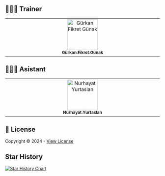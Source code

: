## 🧑🏻‍💻 Trainer
  <table>
  <tbody>
      <td align="center" valign="top" width="14.28%"><a href="https://github.com/gurkanfikretgunak"><img src="https://avatars.githubusercontent.com/u/52853374?v=4" width="100px;" alt="Gürkan Fikret Günak"/><br /><sub><b>Gürkan Fikret Günak</b></sub></a><br /></td>
  </tbody>
  </table>
  
  ## 🧑🏻‍💻 Asistant 
  <table>
  <tbody>
      <td align="center" valign="top" width="14.28%"><a href="https://github.com/NurhayatYurtaslan"><img src="https://avatars.githubusercontent.com/u/80510115?v=4" width="100px;" alt="Nurhayat Yurtaslan"/><br /><sub><b>Nurhayat Yurtaslan</b></sub></a><br /></td>
  </tbody>
  </table>
  
## 📝 License
Copyright © 2024 - [View License](https://github.com/masterfabric-mobile/swift_camp/blob/dev/LICENSE)

## Star History

<a href="https://star-history.com/#masterfabric-mobile/swift_camp&Date">
 <picture>
   <source media="(prefers-color-scheme: dark)" srcset="https://api.star-history.com/svg?repos=masterfabric-mobile/swift_camp&type=Date&theme=dark" />
   <source media="(prefers-color-scheme: light)" srcset="https://api.star-history.com/svg?repos=masterfabric-mobile/swift_camp&type=Date" />
   <img alt="Star History Chart" src="https://api.star-history.com/svg?repos=masterfabric-mobile/swift_camp&type=Date" />
 </picture>
</a>



